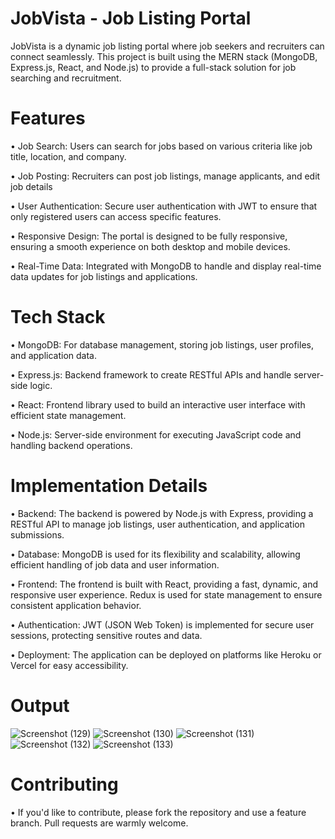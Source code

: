 # JobVista - Job Listing Portal
JobVista is a dynamic job listing portal where job seekers and recruiters can connect seamlessly. This project is built using the MERN stack (MongoDB, Express.js, React, and Node.js) to provide a full-stack solution for job searching and recruitment.

# Features
• Job Search: Users can search for jobs based on various criteria like job title, location, and company.

• Job Posting: Recruiters can post job listings, manage applicants, and edit job details

• User Authentication: Secure user authentication with JWT to ensure that only registered users can access specific features.

• Responsive Design: The portal is designed to be fully responsive, ensuring a smooth experience on both desktop and mobile devices.

• Real-Time Data: Integrated with MongoDB to handle and display real-time data updates for job listings and applications.
# Tech Stack
• MongoDB: For database management, storing job listings, user profiles, and application data.

• Express.js: Backend framework to create RESTful APIs and handle server-side logic.

• React: Frontend library used to build an interactive user interface with efficient state management.

• Node.js: Server-side environment for executing JavaScript code and handling backend operations.
# Implementation Details
• Backend: The backend is powered by Node.js with Express, providing a RESTful API to manage job listings, user authentication, and application submissions.

• Database: MongoDB is used for its flexibility and scalability, allowing efficient handling of job data and user information.

• Frontend: The frontend is built with React, providing a fast, dynamic, and responsive user experience. Redux is used for state management to ensure consistent application behavior.

• Authentication: JWT (JSON Web Token) is implemented for secure user sessions, protecting sensitive routes and data.

• Deployment: The application can be deployed on platforms like Heroku or Vercel for easy accessibility.
# Output
![Screenshot (129)](https://github.com/user-attachments/assets/32df5531-7d4d-41a5-bef5-75cd5237e86c)
![Screenshot (130)](https://github.com/user-attachments/assets/6ee66e3d-3e70-4732-a863-c6541767465a)
![Screenshot (131)](https://github.com/user-attachments/assets/a2e86bc3-eca7-46a9-9107-77bc24637ab9)
![Screenshot (132)](https://github.com/user-attachments/assets/a4eac624-e369-4c69-b546-57e0667ce035)
![Screenshot (133)](https://github.com/user-attachments/assets/1cc2d0aa-d71f-480a-a162-fc22b222a028)

# Contributing
• If you'd like to contribute, please fork the repository and use a feature branch. Pull requests are warmly welcome.
